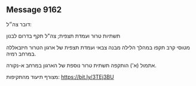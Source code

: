 ## Message 9162

דובר צה״ל:

תשתיות טרור ועמדת תצפית; צה"ל תקף בדרום לבנון

מטוסי קרב תקפו במהלך הלילה מבנה צבאי ועמדת תצפית של ארגון הטרור חיזבאללה במרחב רמיה.

אתמול (א') הותקפה תשתית טרור נוספת של הארגון במרחב א-נקורה.

מצורף תיעוד מהתקיפות: https://bit.ly/3TEj3BU

